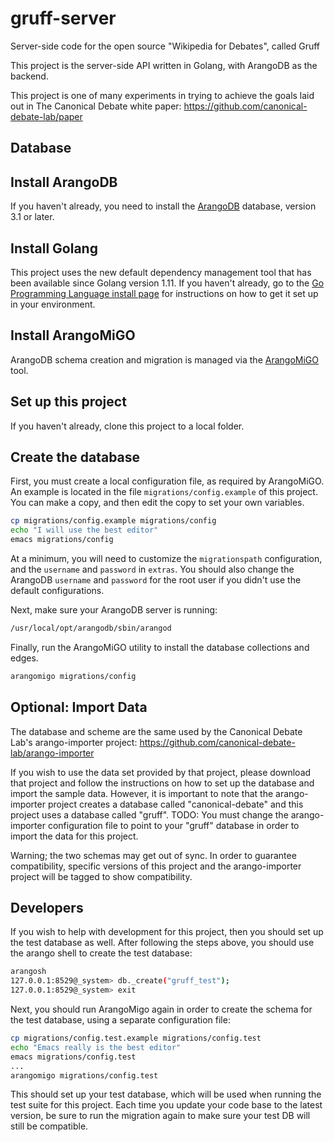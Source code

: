 # gruff-server
Server-side code for the open source "Wikipedia for Debates", called Gruff

This project is the server-side API written in Golang, with ArangoDB as the backend.

This project is one of many experiments in trying to achieve the goals laid out in The Canonical Debate white paper: https://github.com/canonical-debate-lab/paper

## Database
## Install ArangoDB
If you haven't already, you need to install the [ArangoDB](https://arangodb.com/) database, version 3.1 or later.

## Install Golang
This project uses the new default dependency management tool that has been available since Golang version 1.11. If you haven't already, go to the [Go Programming Language install page](https://golang.org/doc/install) for instructions on how to get it set up in your environment.

## Install ArangoMiGO
ArangoDB schema creation and migration is managed via the [ArangoMiGO](https://github.com/deusdat/arangomigo) tool.

## Set up this project
If you haven't already, clone this project to a local folder.

## Create the database
First, you must create a local configuration file, as required by ArangoMiGO. An example is located in the file `migrations/config.example` of this project. You can make a copy, and then edit the copy to set your own variables.

```bash
cp migrations/config.example migrations/config
echo "I will use the best editor"
emacs migrations/config
```

At a minimum, you will need to customize the `migrationspath` configuration, and the `username` and `password` in `extras`. You should also change the ArangoDB `username` and `password` for the root user if you didn't use the default configurations.

Next, make sure your ArangoDB server is running:

```bash
/usr/local/opt/arangodb/sbin/arangod
```

Finally, run the ArangoMiGO utility to install the database collections and edges.

```bash
arangomigo migrations/config
```

## Optional: Import Data
The database and scheme are the same used by the Canonical Debate Lab's arango-importer project: https://github.com/canonical-debate-lab/arango-importer

If you wish to use the data set provided by that project, please download that project and follow the instructions on how to set up the database and import the sample data. However, it is important to note that the arango-importer project creates a database called "canonical-debate" and this project uses a database called "gruff". TODO: You must change the arango-importer configuration file to point to your "gruff" database in order to import the data for this project.

Warning; the two schemas may get out of sync. In order to guarantee compatibility, specific versions of this project and the arango-importer project will be tagged to show compatibility.

## Developers
If you wish to help with development for this project, then you should set up the test database as well. After following the steps above, you should use the arango shell to create the test database:

```bash
arangosh
127.0.0.1:8529@_system> db._create("gruff_test");
127.0.0.1:8529@_system> exit
```

Next, you should run ArangoMigo again in order to create the schema for the test database, using a separate configuration file:

```bash
cp migrations/config.test.example migrations/config.test
echo "Emacs really is the best editor"
emacs migrations/config.test
...
arangomigo migrations/config.test
```

This should set up your test database, which will be used when running the test suite for this project. Each time you update your code base to the latest version, be sure to run the migration again to make sure your test DB will still be compatible.
